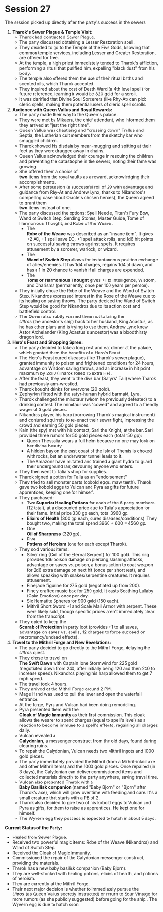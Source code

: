 # Session 27

The session picked up directly after the party's success in the sewers.

1. **Tharok's Sewer Plague & Temple Visit:**  
   * Tharok had contracted Sewer Plague.  
   * The party discussed obtaining a Lesser Restoration spell.  
   * They decided to go to the Temple of the Five Gods, knowing that common temple services, including Lesser and Greater Restoration, are offered for free.  
   * At the temple, a high priest immediately tended to Tharok's affliction, performing a ritual that purified him, expelling "black dust" from his body.  
   * The temple also offered them the use of their ritual baths and scented oils, which Tharok accepted.  
   * They inquired about the cost of Death Ward (a 4th level spell) for future reference, learning it would be 320 gold for a scroll.  
   * It was clarified that Divine Soul Sorcerers (like Rhy-At) can pick cleric spells, making them potential users of cleric spell scrolls.  
2. **Audience with Queen Vallus and Royal Rewards:**  
   * The party made their way to the Queen's palace.  
   * They were met by Mikaera, the chief attendant, who informed them they arrived at "just the right time".  
   * Queen Vallus was chastising and "dressing down" Trellus and Septia, the Lutherian cult members from the sketchy bar who smuggled children.  
   * Tharok showed his disdain by mean-mugging and spitting at their feet as they were dragged away in chains.  
   * Queen Vallus acknowledged their courage in rescuing the children and preventing the catastrophe in the sewers, noting their fame was growing.  
   * She offered them a choice of  
      **two** items from the royal vaults as a reward, acknowledging their accomplishments.  
   * After some persuasion (a successful roll of 29 with advantage and guidance from Rhy-At and Andrew Lynx, thanks to Nikandros's compelling case about Oracle's chosen heroes), the Queen agreed to grant them  
      **two** items instead of one.  
   * The party discussed the options: Spell Needle, Titan's Fury Bow, Wand of Switch Step, Sending Stones, Master Guide, Tome of Harmonious Thought, and Robe of the Weave .  
     * The  
        **Robe of the Weave** was described as an "insane item". It gives \+2 AC, \+1 spell save DC, \+1 spell attack rolls, and 1d6 hit points on successful saving throws against spells. It requires attunement by a sorcerer, warlock, or wizard.  
     * The  
        **Wand of Switch Step** allows for instantaneous position exchange of allies/enemies. It has 1d4 charges, regains 1d4 at dawn, and has a 1 in 20 chance to vanish if all charges are expended.  
     * The  
        **Tome of Harmonious Thought** gives \+1 to Intelligence, Wisdom, and Charisma (permanently, once per 100 years per person).  
   * They initially chose the Robe of the Weave and the Wand of Switch Step. Nikandros expressed interest in the Robe of the Weave due to its healing on saving throws. The party decided the Wand of Switch Step would be good for Nikandros due to its action cost and battlefield control.  
   * The Queen also subtly warned them not to bring the  
      *Ultros* (the ancestor's ship) back to her husband, King Acastus, as he has other plans and is trying to use them. Andrew Lynx knew Astor Archelander (King Acastus's ancestor) was a bloodthirsty dragon lord.  
3. **Hero's Feast and Shopping Spree:**  
   * The party decided to take a long rest and eat dinner at the palace, which granted them the benefits of a Hero's Feast.  
   * The Hero's Feast cured diseases (like Tharok's sewer plague), granted immunity to poison and frightened conditions for 24 hours, advantage on Wisdom saving throws, and an increase in hit point maximum by 2d10 (Tharok rolled 15 extra HP).  
   * After the feast, they went to the dive bar (Satyrs' Tail) where Tharok had previously arm-wrestled.  
   * Tharok bought drinks for everyone (20 gold).  
   * Zephyrion flirted with the satyr-human hybrid barmaid, Lyra.  
   * Tharok challenged the minotaur (whom he previously defeated) to a drinking contest. The minotaur was "cowed" and agreed to a friendly wager of 5 gold pieces.  
   * Nikandros played his harp (borrowing Tharok's magical instrument) and conjured squirrels to re-enact their sewer fight, impressing the crowd and earning 50 gold pieces.  
   * Kain (the spy) met with his contact, Sari the Knight, at the bar. Sari provided three rumors for 50 gold pieces each (total 150 gp):  
     * Queen Thessalia wears a full helm because no one may look on her divine beauty.  
     * A hidden bay on the east coast of the Isle of Themis is choked with rocks, but an underwater tunnel leads to it.  
     * The Amazons have mutated and trained a giant hydra to guard their underground lair, devouring anyone who enters.  
   * They then went to Talia's shop for supplies.  
   * Tharok signed a potion for Talia as an "endorsement".  
   * They tried to sell monster parts (cobold eggs, maw teeth). Tharok gave two kobold eggs to Vulcan and Pyra as gifts for future apprentices, keeping one for himself.  
   * They purchased:  
     * Two **Superior Healing Potions** for each of the 6 party members (12 total), at a discounted price due to Talia's appreciation for their fame. Initial price 330 gp each, total 3960 gp.  
     * **Elixirs of Health** (300 gp each, cures diseases/conditions). They bought two, making the total spend 3960 \+ 600 \= 4560 gp.  
     * One  
        **Oil of Sharpness** (320 gp).  
     * Five  
        **Potions of Heroism** (one for each except Tharok).  
   * They sold various items:  
     * Silver ring (Coil of the Eternal Serpent) for 100 gold. This ring provides 1d6 poison damage on piercing/slashing attacks, advantage on saves vs. poison, a bonus action to coat weapon for 2d6 extra damage on next hit (once per short rest), and allows speaking with snakes/serpentine creatures. It requires attunement.  
     * Fine jade figurine for 275 gold (negotiated up from 200).  
     * Finely crafted music box for 250 gold. It casts Soothing Lullaby (Calm Emotions) once per day.  
     * Six Hematite Spheres for 900 gold (150 each).  
     * Mithril Short Sword \+1 and Scale Mail Armor with serpent. These were likely sold, though specific prices aren't immediately clear from the transcript.  
   * They opted to keep the  
      **Scarab of Protection** in party loot (provides \+1 to all saves, advantage on saves vs. spells, 12 charges to force succeed on necromancy/undead effects).  
4. **Travel to the Mithril Forge and New Revelations:**  
   * The party decided to go directly to the Mithril Forge, delaying the  
      *Ultros* quest.  
   * They chose to travel on  
      **The Swift Dawn** with Captain Ione Stormwind for 225 gold (negotiated down from 240, after initially being 120 and then 240 to increase speed). Nikandros playing his harp allowed them to get 7 mph speed.  
   * The travel took 4 hours.  
   * They arrived at the Mithril Forge around 2 PM.  
   * Mage Hand was used to pull the lever and open the waterfall entrance.  
   * At the forge, Pyra and Vulcan had been doing remodeling.  
   * Pyra presented them with the  
      **Cloak of Magic Immunity** as their first commission. This cloak allows the wearer to spend charges (equal to spell's level) as a reaction to become immune to a spell's effects, regaining all charges daily.  
   * Vulcan revealed a  
      **Calydonian**, a messenger construct from the old days, found during clearing ruins.  
   * To repair the Calydonian, Vulcan needs two Mithril ingots and 1000 gold pieces.  
   * The party immediately provided the Mithril (from a Mithril-inlaid axe and other Mithril items) and the 1000 gold pieces. Once repaired (in 3 days), the Calydonian can deliver commissioned items and collected materials directly to the party anywhere, saving travel time.  
   * Vulcan also presented Tharok with a  
      **Baby Basilisk companion** (named "Baby Bjorn" or "Bjorn" after Tharok's axe), which will grow over time with feeding and care. It's a small creature that starts with a PB of 2\.  
   * Tharok also decided to give two of his kobold eggs to Vulcan and Pyra as gifts, for them to raise as apprentices. He kept one for himself.  
   * The Wyvern egg they possess is expected to hatch in about 5 days.

**Current Status of the Party:**

* Healed from Sewer Plague.  
* Received two powerful magic items: Robe of the Weave (Nikandros) and Wand of Switch Step.  
* Received the Cloak of Magic Immunity.  
* Commissioned the repair of the Calydonian messenger construct, providing the materials.  
* Tharok has a new baby basilisk companion (Baby Bjorn).  
* They are well-stocked with healing potions, elixirs of health, and potions of heroism.  
* They are currently at the Mithril Forge.  
* Their next major decision is whether to immediately pursue the  
   *Ultros* (as Queen Vallus secretly instructed) or return to Sour Vintage for more rumors (as she publicly suggested) before going for the ship.. The Wyvern egg is due to hatch soon
